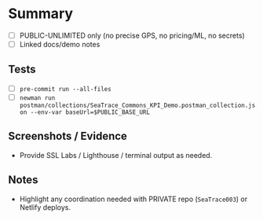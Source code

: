 # Summary
- [ ] PUBLIC-UNLIMITED only (no precise GPS, no pricing/ML, no secrets)
- [ ] Linked docs/demo notes

## Tests
- [ ] `pre-commit run --all-files`
- [ ] `newman run postman/collections/SeaTrace_Commons_KPI_Demo.postman_collection.json --env-var baseUrl=$PUBLIC_BASE_URL`

## Screenshots / Evidence
- Provide SSL Labs / Lighthouse / terminal output as needed.

## Notes
- Highlight any coordination needed with PRIVATE repo (`SeaTrace003`) or Netlify deploys.
